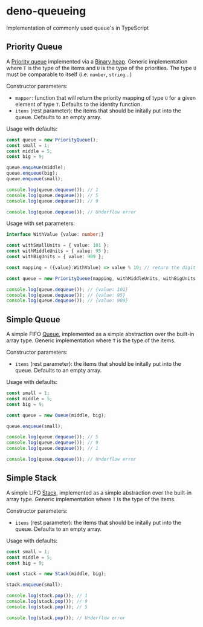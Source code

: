# deno-queueing

Implementation of commonly used queue's in TypeScript

## Priority Queue

A [Priority queue](https://www.wikiwand.com/en/Priority_queue) implemented via a [Binary heap](https://www.wikiwand.com/en/Binary_heap). Generic implementation where `T` is the type of the items and `U` is the type of the priorities. The type `U` must be comparable to itself (i.e. `number`, `string`...)

Constructor parameters:

- `mapper`: function that will return the priority mapping of type `U` for a given element of type `T`. Defaults to the identity function.
- `items` (rest parameter): the items that should be initally put into the queue. Defaults to an empty array.

Usage with defaults:

```typescript
const queue = new PriorityQueue();
const small = 1;
const middle = 5;
const big = 9;

queue.enqueue(middle);
queue.enqueue(big);
queue.enqueue(small);

console.log(queue.dequeue()); // 1
console.log(queue.dequeue()); // 5
console.log(queue.dequeue()); // 9

console.log(queue.dequeue()); // Underflow error
```

Usage with set parameters:
```typescript
interface WithValue {value: number;}

const withSmallUnits = { value: 101 };
const withMiddleUnits = { value: 95 };
const withBigUnits = { value: 909 };

const mapping = ({value}:WithValue) => value % 10; // return the digit in the units place

const queue = new PriorityQueue(mapping, withMiddleUnits, withBigUnits, withSmallUnits);

console.log(queue.dequeue()); // {value: 101}
console.log(queue.dequeue()); // {value: 95}
console.log(queue.dequeue()); // {value: 909}

```

## Simple Queue

A simple FIFO [Queue](https://www.wikiwand.com/en/Queue_(abstract_data_type)), implemented as a simple abstraction over the built-in array type. Generic implementation where `T` is the type of the items.

Constructor parameters:

- `items` (rest parameter): the items that should be initally put into the queue. Defaults to an empty array.

Usage with defaults:

```typescript
const small = 1;
const middle = 5;
const big = 9;

const queue = new Queue(middle, big);

queue.enqueue(small);

console.log(queue.dequeue()); // 5
console.log(queue.dequeue()); // 9
console.log(queue.dequeue()); // 1

console.log(queue.dequeue()); // Underflow error
```

## Simple Stack

A simple LIFO [Stack](https://www.wikiwand.com/en/Stack_(abstract_data_type)), implemented as a simple abstraction over the built-in array type. Generic implementation where `T` is the type of the items.

Constructor parameters:

- `items` (rest parameter): the items that should be initally put into the queue. Defaults to an empty array.

Usage with defaults:

```typescript
const small = 1;
const middle = 5;
const big = 9;

const stack = new Stack(middle, big);

stack.enqueue(small);

console.log(stack.pop()); // 1
console.log(stack.pop()); // 9
console.log(stack.pop()); // 5

console.log(stack.pop()); // Underflow error
```